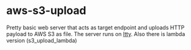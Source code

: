 # aws-s3-upload

Pretty basic web server that acts as target endpoint and uploads HTTP payload to AWS S3 as file. 
The server runs on [Itty](https://github.com/toastdriven/itty).
Also there is lambda version (s3_upload_lambda)
